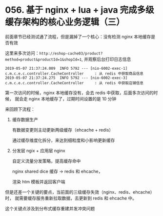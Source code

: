 # 056. 基于 nginx + lua + java 完成多级缓存架构的核心业务逻辑（三）

前面章节已经测试通了流程，但是漏掉了一个核心：没有检测 nginx 本地缓存是否有效

这里来多次访问：`http://eshop-cache03/product?method=product&productId=1&shopId=1`,
并观察后台打印日志信息

```
2019-05-07 21:37:24.009  INFO 5792 --- [nio-6002-exec-1] c.m.c.e.c.controller.CacheController     : 从 redis 中获取商品信息
2019-05-07 21:37:24.275  INFO 5792 --- [nio-6002-exec-3] c.m.c.e.c.controller.CacheController     : 从 redis 中获取店铺信息
```

第一次访问的时候，nginx 本地缓存没有，会去 redis 中获取，后面多次访问的时候，
就会走 nginx 本地缓存了，过期时间设置的是 10 分钟

来回顾下流程：

1. 缓存数据生产

    有数据变更则主动更新两级缓存（ehcache + redis）

    通过缓存维度化拆分，来达到细粒度和小影响更新缓存
2. 分发层 ngix + 应用层 nginx

    自定义流量分发策略，提高缓存命中

    nginx shared dice 缓存 ->  redis 和 ehcache，

    渲染 htm 模板并返回客户端

但是还差一个关键的要点，当前面的三级缓存失效（nginx、redis、ehcache）时，
就需要缓存服务重新拉取数据，去更新到 redis 和 ehcache 中。

这个关键点涉及到分布式缓存重建并发冲突问题
